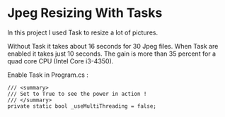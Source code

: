 # Jpeg Resizing With Tasks

In this project I used Task to resize a lot of pictures.

Without Task it takes about 16 seconds for 30 Jpeg files. When Task are enabled it takes just 10 seconds. The gain is more than 35 percent for a quad core CPU (Intel Core i3-4350).

Enable Task in Program.cs :

```
/// <summary>
/// Set to True to see the power in action !
/// </summary>
private static bool _useMultiThreading = false;
```

